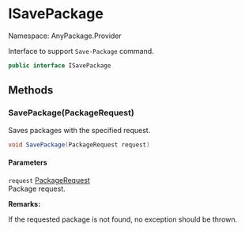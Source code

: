 # ISavePackage

Namespace: AnyPackage.Provider

Interface to support `Save-Package` command.

```csharp
public interface ISavePackage
```

## Methods

### **SavePackage(PackageRequest)**

Saves packages with the specified request.

```csharp
void SavePackage(PackageRequest request)
```

#### Parameters

`request` [PackageRequest](./anypackage.provider.packagerequest.md)<br>
Package request.

**Remarks:**

If the requested package is not found, no exception should be thrown.
